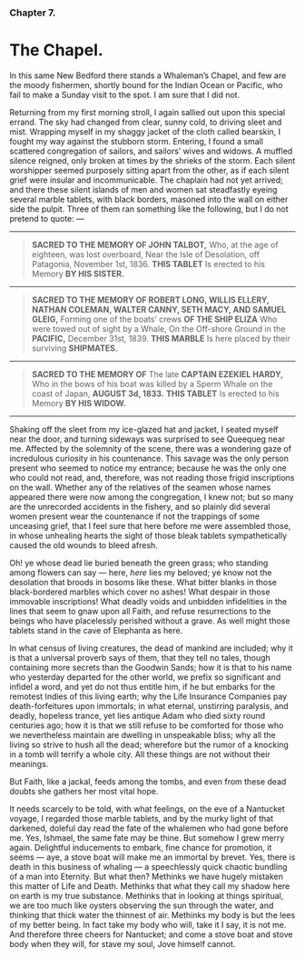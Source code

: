 ### Chapter 7. 
The Chapel.
===========


In this same New Bedford there stands a Whaleman’s Chapel, and few are the
moody fishermen, shortly bound for the Indian Ocean or Pacific, who fail to
make a Sunday visit to the spot. I am sure that I did not.

Returning from my first morning stroll, I again sallied out upon this special
errand. The sky had changed from clear, sunny cold, to driving sleet and mist.
Wrapping myself in my shaggy jacket of the cloth called bearskin, I fought my
way against the stubborn storm. Entering, I found a small scattered
congregation of sailors, and sailors’ wives and widows. A muffled silence
reigned, only broken at times by the shrieks of the storm. Each silent
worshipper seemed purposely sitting apart from the other, as if each silent
grief were insular and incommunicable. The chaplain had not yet arrived; and
there these silent islands of men and women sat steadfastly eyeing several
marble tablets, with black borders, masoned into the wall on either side the
pulpit. Three of them ran something like the following, but I do not pretend to
quote: — 

----

> __SACRED TO THE MEMORY OF JOHN TALBOT,__ Who, at the age of eighteen, was lost
> overboard, Near the Isle of Desolation, off Patagonia, November 1st, 1836. __THIS
> TABLET__ Is erected to his Memory __BY HIS SISTER.__

----

> __SACRED TO THE MEMORY OF ROBERT LONG, WILLIS ELLERY, NATHAN COLEMAN, WALTER
> CANNY, SETH MACY, AND SAMUEL GLEIG,__ Forming one of the boats’ crews __OF THE
> SHIP ELIZA__ Who were towed out of sight by a Whale, On the Off-shore Ground in
> the __PACIFIC,__ December 31st, 1839. __THIS MARBLE__ Is here placed by their
> surviving __SHIPMATES.__

----

> __SACRED TO THE MEMORY OF__ The late __CAPTAIN EZEKIEL HARDY,__ Who in the bows of his
> boat was killed by a Sperm Whale on the coast of Japan, __AUGUST 3d, 1833.__ __THIS
> TABLET__ Is erected to his Memory __BY HIS WIDOW.__

----

Shaking off the sleet from my ice-glazed hat and jacket, I seated myself near
the door, and turning sideways was surprised to see Queequeg near me. Affected
by the solemnity of the scene, there was a wondering gaze of incredulous
curiosity in his countenance. This savage was the only person present who
seemed to notice my entrance; because he was the only one who could not read,
and, therefore, was not reading those frigid inscriptions on the wall. Whether
any of the relatives of the seamen whose names appeared there were now among
the congregation, I knew not; but so many are the unrecorded accidents in the
fishery, and so plainly did several women present wear the countenance if not
the trappings of some unceasing grief, that I feel sure that here before me
were assembled those, in whose unhealing hearts the sight of those bleak
tablets sympathetically caused the old wounds to bleed afresh.

Oh! ye whose dead lie buried beneath the green grass; who standing among
flowers can say — here, *here* lies my beloved; ye know not the desolation that
broods in bosoms like these. What bitter blanks in those black-bordered marbles
which cover no ashes! What despair in those immovable inscriptions! What deadly
voids and unbidden infidelities in the lines that seem to gnaw upon all Faith,
and refuse resurrections to the beings who have placelessly perished without a
grave. As well might those tablets stand in the cave of Elephanta as here.

In what census of living creatures, the dead of mankind are included; why it is
that a universal proverb says of them, that they tell no tales, though
containing more secrets than the Goodwin Sands; how it is that to his name who
yesterday departed for the other world, we prefix so significant and infidel a
word, and yet do not thus entitle him, if he but embarks for the remotest
Indies of this living earth; why the Life Insurance Companies pay
death-forfeitures upon immortals; in what eternal, unstirring paralysis, and
deadly, hopeless trance, yet lies antique Adam who died sixty round centuries
ago; how it is that we still refuse to be comforted for those who we
nevertheless maintain are dwelling in unspeakable bliss; why all the living so
strive to hush all the dead; wherefore but the rumor of a knocking in a tomb
will terrify a whole city. All these things are not without their meanings.

But Faith, like a jackal, feeds among the tombs, and even from these dead
doubts she gathers her most vital hope.

It needs scarcely to be told, with what feelings, on the eve of a Nantucket
voyage, I regarded those marble tablets, and by the murky light of that
darkened, doleful day read the fate of the whalemen who had gone before me.
Yes, Ishmael, the same fate may be thine. But somehow I grew merry again.
Delightful inducements to embark, fine chance for promotion, it seems — aye, a
stove boat will make me an immortal by brevet. Yes, there is death in this
business of whaling — a speechlessly quick chaotic bundling of a man into
Eternity. But what then? Methinks we have hugely mistaken this matter of Life
and Death.  Methinks that what they call my shadow here on earth is my true
substance. Methinks that in looking at things spiritual, we are too much like
oysters observing the sun through the water, and thinking that thick water the
thinnest of air. Methinks my body is but the lees of my better being. In fact
take my body who will, take it I say, it is not me. And therefore three cheers
for Nantucket; and come a stove boat and stove body when they will, for stave
my soul, Jove himself cannot.



